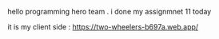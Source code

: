 hello programming hero team . i done my assignmnet 11 today

it is my client side : https://two-wheelers-b697a.web.app/
